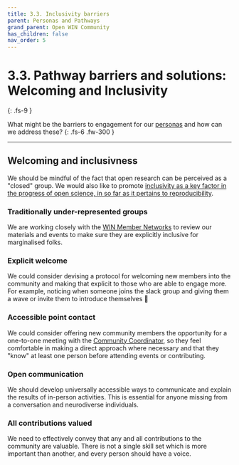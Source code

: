 ```yaml
---
title: 3.3. Inclusivity barriers
parent: Personas and Pathways
grand_parent: Open WIN Community
has_children: false
nav_order: 5
---
```


# 3.3. Pathway barriers and solutions: Welcoming and Inclusivity
{: .fs-9 }

What might be the barriers to engagement for our [personas](personas-3-descriptions.md) and how can we address these?
{: .fs-6 .fw-300 }

---

## Welcoming and inclusivness
We should be mindful of the fact that open research can be perceived as a "closed" group. We would also like to promote [inclusivity as a key factor in the progress of open science, in so far as it pertains to reproducibility](https://slides.com/cassgvp/deck-573b79).

### Traditionally under-represented groups
We are working closely with the [WIN Member Networks](https://www.win.ox.ac.uk/about/edi/member-networks) to review our materials and events to make sure they are explicitly inclusive for marginalised folks.

### Explicit welcome
We could consider devising a protocol for welcoming new members into the community and making that explicit to those who are able to engage more. For example, noticing when someone joins the slack group and giving them a wave or invite them to introduce themselves 👋

### Accessible point contact
We could consider offering new community members the opportunity for a one-to-one meeting with the [Community Coordinator](https://cassgvp.github.io/WIN-Open-Neuroimaging-Community/docs/community/community-who.html#community-coordinator---cassandra-gould-van-praag-sheher), so they feel comfortable in making a direct approach where necessary and that they "know" at least one person before attending events or contributing.

### Open communication
We should develop universally accessible ways to communicate and explain the results of in-person activities. This is essential for anyone missing from a conversation and neurodiverse individuals.

### All contributions valued
We need to effectively convey that any and all contributions to the community are valuable. There is not a single skill set which is more important than another, and every person should have a voice.

